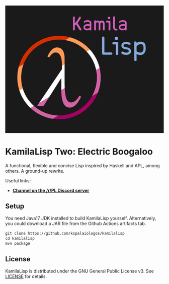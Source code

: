 
<p align="center">
  <img src="https://github.com/kspalaiologos/kamilalisp/raw/v0.2/doc/logo.png">
</p>


# KamilaLisp Two: Electric Boogaloo

A functional, flexible and concise Lisp inspired by Haskell and APL, among others. A ground-up rewrite.

Useful links:

- **[Channel on the /r/PL Discord server](https://discord.gg/xr5VapADw7)**

## Setup

You need Java17 JDK installed to build KamilaLisp yourself. Alternatively, you could download a JAR file from the Github Actions artifacts tab.

```
git clone https://github.com/kspalaiologos/kamilalisp
cd kamilalisp
mvn package
```

## License

KamilaLisp is distributed under the GNU General Public License v3. See [LICENSE](https://github.com/kspalaiologos/kamilalisp/blob/main/LICENSE) for details.
